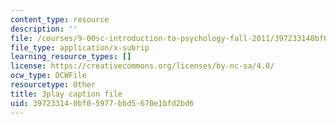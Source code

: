 ```yaml
---
content_type: resource
description: ''
file: /courses/9-00sc-introduction-to-psychology-fall-2011/397233140bf05977bbd5670e1bfd2bd6_yBYebcVw8Zk.vtt
file_type: application/x-subrip
learning_resource_types: []
license: https://creativecommons.org/licenses/by-nc-sa/4.0/
ocw_type: OCWFile
resourcetype: Other
title: 3play caption file
uid: 39723314-0bf0-5977-bbd5-670e1bfd2bd6
---
```

